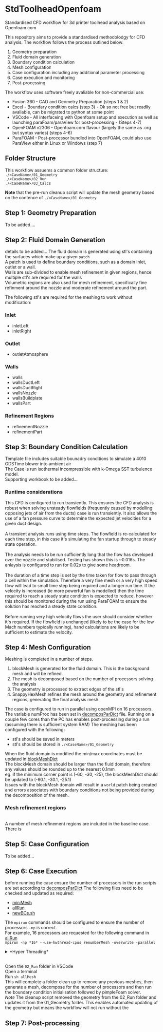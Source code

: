 # StdToolheadOpenfoam
Standardised CFD workflow for 3d printer toolhead analysis based on Openfoam.com

This repository aims to provide a standardised methodolodgy for CFD analysis.
The workflow follows the process outlined below:
1) Geometry preparation
2) Fluid domain generation
3) Boundary condition calculation
4) Mesh configuration
5) Case configuration including any additional parameter processing
6) Case execution and monitoring
7) Post-processing

The workflow uses software freely avaliable for non-commercial use:
* Fusion 360 - CAD and Geometry Preparation (steps 1 & 2)
* Excel - Boundary condition calcs (step 3) - Ok so not free but readliy avaliable, can be migrated to python at some point   
* VSCode - All interfaceing with Openfoam setup and execution as well as launching paraFoam/paraView for post-processing - (Steps 4-7)
* OpenFOAM v2306 - Openfoam.com flavour (largely the same as .org but syntax varies) (steps 4-6)
* ParaFOAM - Post-processor bundled into OpenFOAM, could also use ParaView either in Linux or Windows (step 7)

## Folder Structure
This workflow assuems a common folder structure:
<br>	`./<CaseName>/01_Geometry`
<br> 	`./<CaseName>/02_Run`
<br>	`./<CaseName>/03_Calcs`

**Note** that the pre-run cleanup script will update the mesh geometry based on the contence of `./<CaseName>/01_Geometry` 

## Step 1: Geometry Preparation
To be added....

## Step 2: Fluid Domain Generation
details to be added...
The fluid domain is generated using stl's containing the surfaces which make up a given <code>patch</code>
<br>A patch is used to define boundary conditions, such as a domain inlet, outlet or a wall.
<br>Walls are sub-divided to enable mesh refinement in given regions, hence multiple stl's are required for the walls
<br>Volumetric regions are also used for mesh refinement, specifically fine refinment around the nozzle and moderate refinement around the part.

The following stl's are required for the meshing to work without modification: 

### Inlet
- inletLeft
- inletRight
### Outlet
- outletAtmosphere
### Walls
- walls
- wallsDuctLeft
- wallsDuctRight
- wallsNozzle
- wallsBuildplate
- wallsPart
### Refinement Regions
- refinementNozzle
- refinementPart

## Step 3: Boundary Condition Calculation
Template file includes suitable bounadry conditions to simulate a 4010 GDSTime blower into ambient air
<br>The Case is run isothermal incompressible with k-Omega SST turbulence model.
<br>Supporting workbook to be added... 

### Runtime considerations
This CFD is configured to run transiently. This ensures the CFD analysis is robust when solving unsteady flowfields (frequently caused by modelling opposing jets of air from the ducts) case is run transiently. It also allows the use of a fan pressure curve to determine the expected jet velocities for a given duct design.
<br><br>A transient analysis runs using time steps. The flowfield is re-calculated for each time step, in this case it's simulating the fan startup through to steady state operation.
<br><br>The analysis needs to be run sufficiently long that the flow has developed over the nozzle and stabilised. Testing has shown this is ~0.016s. The anlaysis is configured to run for 0.02s to give some headroom.
<br><br>The duration of a time step is set by the time taken for flow to pass through a cell within the simulation. Therefore a very fine mesh or a very high speed flow will lead to small time step being required and a longer run time. If the velocity is increased (ie more powerful fan is modelled) then the time required to reach a steady state condition is expected to reduce, however this should be monitored during the run using ParaFOAM to ensure the solution has reached a steady state condition.
<br><br>Before running very high velocity flows the user should consider whether it's required. If the flowfield is unchanged (likely to be the case for the low Mach numbers typically running), hand calculations are likely to be sufficient to estimate the velocity. 

## Step 4: Mesh Configuration
Meshing is completed in a number of steps.
1) blockMesh is generated for the fluid domain. This is the background mesh and will be refined.
2) The mesh is decomposed based on the number of processors solving the analysis
3) The geometry is processed to extract edges of the stl's
4) SnappyHexMesh refines the mesh around the geometry and refinement regions, generating the final analysis mesh

The case is configured to run in parallel using openMPI on 16 processors.
The variable numProc has been set in [decomposParDict](./02_Run/system/decomposeParDict) file.
Running on a couple few cores than the PC has enables post-processing during a run (assuming there is sufficient system RAM)
The meshing has been configured with the following:
* stl's should be saved in meters
* stl's should be stored in `./<CaseName>/01_Geometry`

When the fluid domain is modified the min/max coordinates must be updated in [blockMeshDict](./02_Run/system/blockMeshDict)
<br>The blockMesh domain should be larger than the fluid domain, therefore any values should be rounded up to the nearest 0.1mm
<br>eg. if the minimum corner point is (-60, -30, -25), the blockMeshDict should be updated to (-60.1, -30.1, -25.1)
<br>Issues with the blockMesh domain will result in a `world` patch being created and errors associates with boundary conditions not being provided during the decomposition of the mesh.

### Mesh refinement regions
<br> A number of mesh refinement regions are included in the baseline case. There is 

## Step 5: Case Configuration
To be added... 

## Step 6: Case Execution
before running the case ensure the number of processors in the run scripts are set according to [decomposParDict](./02_Run/system/decomposeParDict) 
The following files need to be checked and updated as required:
- [miniMesh](./miniMesh)
- [allRun](./allRun)
- [newBCs.sh](./newBCs.sh)

The `mpirun` commands should be configured to ensure the number of processors `-np` is correct.
<br>For example, 16 processors are requested for the following command in [allRun](./allRun) 
<br>`mpirun -np *16* --use-hwthread-cpus renumberMesh -overwrite -parallel`
<br>
<details>
  <summary>*Hyper Threading*</summary>
<br>The argument <code>--use-hwthread-cpus</code> enables hyper treads to be treated as cores. Typically simulation software runs slower using hyper threading, therefore should be disabled. Trials with this workflow havn't shown a significant impact and since it's expected the user will have a general use PC rather than a workstation, the mpi commands have been structed to use hyper threaded cores.
</details>

<br>Open the `02_Run` folder in VSCode
<br>Open a terminal
<br>Run `sh allMesh`
<br>This will complete a folder clean up to remove any previous meshes, then generate a mesh, decompose for the number of processors and then run the boundary condition initialisation followed by pimpleFoam solver.
<br>*Note* The cleanup script removed the geometry from the 02_Run folder and updates it from the 01_Geometry folder. This enables automated updating of the geometry but means the workflow will not run without the  

## Step 7: Post-processing

